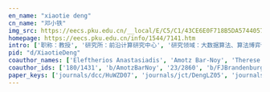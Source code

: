 ```yaml
---
en_name: "xiaotie deng"
cn_name: "邓小铁"
img_src: https://eecs.pku.edu.cn/__local/E/C5/C1/43CE6E0F718B5DA5744057E5BFA_519E45BC_2588.jpg?e=.jpg
homepage: https://eecs.pku.edu.cn/info/1544/7141.htm
intro: ['职称：教授', '研究所：前沿计算研究中心', '研究领域：大数据算法、算法博弈论、互联网经济学、在线算法', '办公电话：86-10-62769219', '电子邮件：xiaotie@pku.edu.cn', '个人主页：http://cfcs.pku.edu.cn/faculty/full_time_faculty/dengxiaotie ']
pid: "d/XiaotieDeng"
coauthor_names: ['Eleftherios Anastasiadis', 'Amotz Bar-Noy', 'Therese C. Biedl', 'Franz-Josef Brandenburg', 'Simina Brânzei', 'Tim Brecht', 'Tian-Ming Bu', 'Mao-cheng Cai', 'Yi Cai', 'Hongji Cao', 'Jingjing Cao', 'Elizabeth Chang 0001', 'Bo Chen 0002', 'Danny Ziyi Chen', 'Hongyin Chen', 'Hou-Sheng Chen', 'Jing Chen', 'Jing Chen 0001', 'Kang Chen', 'Li Chen 0009', 'Lihua Chen', 'Ning Chen 0005', 'Xi Chen 0001', 'Yijia Chen', 'Yiling Chen', 'Yu Chen', 'Zhaohua Chen', 'Zhi-Zhong Chen', 'Zhou Chen', 'Yukun Cheng', 'Shirley H. C. Cheung', 'Hung Chim', 'Francis Y. L. Chin', 'Donald Chinn', 'Sherman S. M. Chow', 'Wei Chu', 'Pierluigi Crescenzi', 'Frank Dehne', 'Gabrielle Demange', 'Jiawei Dong', 'Jichang Dong', 'Keren Dong', 'Zehao Dou', 'Ding-Zhu Du', 'Helen S. Du', 'Ye Du', 'Patrick W. Dymond', 'Jack R. Edmonds', 'Jeff Edmonds', 'Andreas Fabri', 'Qizhi Fang', 'Haodi Feng', 'Zhe Feng 0004', 'Aris Filos-Ratsikas', 'Søren Kristoffer Stiil Frederiksen', 'Anthony Y. Fu', 'Li Gao', 'Yansong Gao', 'Juan A. Garay', 'Arpita Ghosh', 'Paul W. Goldberg', 'Fan Chung Graham', 'Nian Gu', 'Yonggen Gu', 'Ashwin Gumaste', 'Song Han', 'Jianshan He', 'Pavol Hell', 'John E. Hopcroft', 'Bessie C. Hu', 'Guanglin Huang', 'Jing Huang 0007', 'Li-Sha Huang', 'Qiong Huang', 'Wenhan Huang', 'Xiaodi Huang', 'Toshihide Ibaraki', 'Horace Ho-Shing Ip', 'Kazuo Iwama', 'Ziwei Ji', 'He Jiang', 'Junjie Jiang', 'Min Jiang', 'Zhansheng Jiang', 'Tiko Kameda', 'Ashfaq A. Khokhar', 'Chunyu Kit', 'Elias Koutsoupias', 'Piotr Krysta', 'Rucha Kulkarni', 'Ken Chee-keung Law', 'Chan H. Lee', 'Chenchen Li', 'Chung Ki Li', 'Guojun Li', 'Hao Li', 'Huayi Li', 'Jianping Li', 'Jichen Li', 'Ming Li', 'Minming Li', 'Ping Li', 'Qing Li', 'Qing Li 0001', 'Wenjie Li', 'Xiaodong Li 0007', 'Xiaowei Li', 'Zhongfei Li', 'Zimao Li', 'Chao Liao', 'David C. Lin', 'Qianya Lin', 'Tao Lin', 'Hongyi Ling', 'Greg Little', 'Becky Jie Liu', 'Bing Liu 0001', 'Guizhen Liu', 'Hai-Ning Liu', 'Wenyin Liu', 'Zhengyang Liu', 'Junsheng Long', 'KaiCheng Lu', 'Kejie Lu', 'Mei Lu', 'Bin Ma', 'Philip D. MacKenzie', 'Sanjeev Mahajan', 'Yun Mao', 'Evangelos E. Milios', 'Huaqing Min', 'Zhang Min', 'Andranik Mirzaian', 'Koji Miyazaki', 'Arjun Mukherjee', 'Hiroshi Nagamochi', 'Jing Pan', 'Christos H. Papadimitriou', 'Ling Pei', 'Yifan Pi', 'Chung Keung Poon', 'Qi Qi 0003', 'Yuan Qi', 'Tieyun Qian', 'Han Qiao', 'Junlong Qiao', 'Amin Saberi', 'Shmuel Safra', 'Dominik Scheder', 'Zhifeng Shao', 'Benyun Shi', 'Yong Shi', 'Jiwu Shu', 'Jianfeng Si', 'Le Song', 'Aries Wei Sun', 'Xiaoming Sun', 'Xiaoxun Sun', 'Yang Sun', 'Bo Tang', 'Toyotaka Tasaka', 'Shang-Hua Teng', 'Feng Tian', 'Feng Tian 0008', 'Chao Wang', 'Dongge Wang', 'Dongsheng Wang', 'Feng Wang', 'Feng Wang 0009', 'Fu Lee Wang', 'Hongwei Wang', 'Huaxiong Wang', 'Jialin Wang', 'Jian Wang', 'Jianping Wang 0001', 'Jingdong Wang', 'Juntao Wang', 'Lusheng Wang', 'Lusheng Wang 0001', 'Ran Wang 0001', 'Shou-Yang Wang', 'Duncan S. Wong', 'Yusen Xia', 'Bing Xiao', 'Tao Xiao', 'Xun Xiao', 'Liu Xiaoyue', 'Haoran Xie 0001', 'Lingxi Xie', 'Junwu Xiong', 'Xiaokang Xiong', 'Weiwei Xu', 'Ying Xu 0001', 'Zeying Xu', 'Jinyun Xue', 'Xiang Yan', 'Guomin Yang', 'Hailiang Yang', 'Lin Yang 0003', 'Yuanyuan Yang 0001', 'Andrew Chi-Chih Yao', 'Fan Ye 0003', 'Yinyu Ye', 'Winson K. Y. Yeung', 'Ming Yin', 'Tong Yin', 'Jiajin Yu', 'Ying Yu', 'Wuyi Yue', 'Wenan Zang', 'Hongyang Zhang', 'Jie Zhang 0008', 'Jinshan Zhang 0002', 'Mengqian Zhang', 'Min Zhang', 'Pixing Zhang', 'Shunming Zhang', 'Wan Zhang', 'Yuzhong Zhang', 'Zhenfeng Zhang', 'Miao Zhao', 'Yunlei Zhao', 'Weimin Zheng', 'Jieliang Zhou', 'Yi Zhou', 'Yunhong Zhou', 'Binhai Zhu', 'Hong Zhu 0004', 'Huafei Zhu', 'Keyu Zhu', 'Shanfeng Zhu', 'Yongjin Zhu', 'Feng Zou', 'Jessie Wenhui Zou']
coauthor_ids: ['180/1431', 'b/AmotzBarNoy', '23/2860', 'b/FJBrandenburg', '90/7113', 'b/TimBrecht', '58/6081', '94/1912', '58/3467', '205/3558', '19/10393', 'c/ElizabethChang', '89/5615-2', 'c/DannyZChen', '44/9500', '95/4351', '27/4364', '27/4364-1', '91/6670', 'c/LiChen9', '23/4357', '56/1670-5', '16/3283-1', '98/4032', '72/3762', '87/1254', '121/7325', 'c/ZhiZhongChen', '119/4216', '55/7264', '08/1164', '71/3171', 'c/FrancisYLChin', '10/3105', 'c/ShermanSMChow', '55/5559', 'c/PCrescenzi', 'd/FKHADehne', '77/6326', '78/9960', '25/462', '24/7136', '224/5549', 'd/DingZhuDu', '65/5702', '02/1764', '86/7017', '180/6379', 'e/JeffEdmonds', '24/3351', '97/1149', '74/5651', '36/1508-4', '29/10537', '133/9925', '94/4742', '18/4703', '139/1152', '10/4788', '54/4241', '81/760', 'c/FRKChung', '25/2302', '63/5556', '92/4079', '80/806', '225/5402', 'h/PavolHell', 'h/JohnEHopcroft', '89/1148', '73/4201', '14/4834-7', '25/1350', '58/5215', '25/2889', '47/1394', '72/3560', '13/4719', '65/4683', '176/4574', '30/3790', '51/2941', '35/994', '173/6735', 'k/TikoKameda', 'k/AshfaqAKhokhar', '48/3888', '35/4411', 'k/PiotrKrysta', '164/5402', '66/2695', '57/6288', '03/881', '78/4717', '58/1142', '17/5705', '136/8642', '10/1708', '256/9505', '181/2821', '78/6881', '62/5860', '181/2689', '181/2689-1', '33/3999', '50/3993-7', '129/0971', '15/5162', '00/5315', '84/62', '90/1787', '90/1333', '64/4492', '259/0934', '26/3925', '71/4308', 'l/BingLiu1', '74/2947', '23/5235', 'l/WenyinLiu', '96/8612', '00/2022', '26/1339', '45/3906', '20/1466', '70/6176', '48/4616', '24/507', 'm/YunMao', 'm/EvangelosEMilios', '73/6274', '49/1009', 'm/AndranikMirzaian', '14/162', '31/9013', '47/6485', '13/718', 'p/CHPapadimitriou', '39/10180', '133/1982', '67/3327', '80/6406-3', '32/6684', '17/5583', '30/10222', '175/7766', '28/4017', 's/ShmuelSafra', '56/6665', '140/3903', '01/6010', '84/5467', '60/3690', '46/11145', '94/3481', '74/3196', '87/285', '06/925', '30/5824', '43/2474', '41/6083', 't/ShangHuaTeng', '78/3204', '78/3204-8', '188/7759', '181/7513', '21/841', '90/4225', '90/4225-9', '62/6271', '13/5641', '52/4513', '52/6458', '39/449', '21/1550-1', '49/3441', '09/3495', '40/4750', '40/4750-1', '12/6277-1', '45/1875', '85/5606', '40/4308', '12/1656', '49/6441', '36/11343', '01/1680', '83/8908', '123/2869', '91/9300', '20/7868', '56/3321', 'x/YingXu', '163/2092', '44/5396', '31/1501', '78/2235', '88/3509', '20/2970-3', '10/2031-1', 'y/AndrewChiChihYao', '41/4923-3', '42/1372', '87/2403', '89/453', '223/1791', '02/6173', '13/2227', '34/575', '75/1668', '23/10537', '84/6889-8', '43/5013-2', '239/3341', '83/5342', '98/6235', '28/1747', '73/3986', '59/5685', '43/4074', '55/698', '51/2976', '45/6990', '45/4295', '01/1901', '85/4567', 'z/BinhaiZhu', '55/521-4', '20/6325', '216/8236', '20/6446', '89/4911', '65/1004', '58/8503']
paper_keys: ['journals/dcc/HuWZD07', 'journals/jct/DengLZ05', 'journals/iacr/YangWDW05', 'journals/eccc/ChenD06', 'journals/4or/ChengDS18', 'journals/talg/LiDX09', 'journals/corr/abs-1210-0203', 'journals/jucs/YangWD08', 'journals/dm/BiedlBD09', 'journals/corr/DengGSTZ13', 'journals/scheduling/EdmondsCBD03', 'journals/chinaf/GuSDZ02', 'journals/iacr/YangWHD07', 'journals/jacm/ChenDT09', 'journals/algorithmica/DengY08', 'journals/fcsc/LiDZWX14', 'journals/tcs/CaiDL06', 'journals/networks/DengLZ00', 'journals/tcs/ChenD09', 'journals/mor/DengP94', 'journals/entcs/CaiD03', 'journals/jcss/DengPS03', 'journals/ijitdm/DengW04', 'journals/corr/DengFP16', 'journals/corr/abs-1808-07621', 'journals/eccc/ChenDT06', 'journals/ior/DengQS12', 'journals/internet/LiuDHF06', 'journals/siamcomp/DengLLMW03', 'journals/appml/DengZ12', 'journals/siamcomp/DengM97', 'journals/algorithmica/ChenDL11', 'journals/jgt/DengP99', 'journals/trob/DengM96', 'journals/pc/DymondZD01', 'journals/algorithmica/AnastasiadisDKL19', 'journals/eccc/DengFLQ15', 'journals/ijgt/FangZCD02', 'journals/anor/ChenDFT05', 'journals/ipl/Deng90', 'journals/combinatorica/Deng96', 'journals/jcss/ChenDS04', 'journals/dss/DongDWCD04', 'journals/coling/FengCDZ04', 'journals/corr/DengG017', 'journals/jco/ChenDZ04', 'journals/jco/DengFS09', 'journals/jgt/DengP91', 'journals/siamcomp/DengGBL00', 'journals/corr/abs-cs-0602043', 'journals/ci/DengGTZ16', 'journals/csr/ChenD07', 'journals/jal/DengLZZ03', 'journals/corr/abs-2002-06852', 'journals/tdsc/FuWD06', 'journals/tcs/ChenDD07', 'journals/tcs/Deng07', 'journals/ijdet/ChimD08', 'journals/tcs/ChinDFZ04', 'journals/ras/DengMM96', 'journals/algorithmica/DengKM99', 'journals/algorithmica/DengFZZZ04', 'journals/eccc/ECCC-TR05-140', 'journals/mor/CaiDZ02', 'journals/algorithmica/CaiDW04', 'journals/jco/BuDQ12', 'journals/gc/ZhuLD89', 'journals/jct/DengLZ04', 'journals/jgo/ZhangWD04', 'journals/paapp/DengD00', 'journals/tcs/YangCWDW08', 'journals/tcs/BuDQ08', 'journals/dam/FangCD03', 'journals/ipl/DengD08', 'journals/jco/DengLW02', 'journals/corr/abs-1811-07485', 'journals/ijfcs/DengLW02', 'journals/tkde/ChimD08', 'journals/mst/DehneDDFK97', 'journals/talg/ChenD14', 'journals/sigecom/ChenDG10', 'journals/tcs/DengGTZ14', 'journals/jco/ChenDGZ16', 'journals/corr/abs-1811-10158', 'journals/iacr/HuWHYD07', 'journals/corr/abs-1103-4196', 'journals/eccc/DengFK17', 'journals/www/SiLQD14', 'journals/eccc/ECCC-TR05-134', 'journals/twc/YangWD07', 'journals/ijitdm/LiCDZ06', 'journals/algorithmica/ChenD09', 'journals/ijfcs/DengFLL02', 'journals/algorithmica/DengP96', 'journals/corr/abs-0907-1334', 'journals/eccc/ECCC-TR05-074', 'journals/fcsc/WangDD09', 'journals/jco/ZhouDD00', 'journals/dam/ChenCDQY19', 'journals/dm/CaiDZ00', 'journals/jco/DengD98', 'journals/ipl/DengH06', 'journals/algorithmica/DengG10', 'journals/jco/DengPZ03', 'journals/jco/DengMM01', 'journals/ipl/Deng96', 'journals/algorithmica/DengD08', 'journals/jacm/DengKP98', 'journals/twc/YangHWD10', 'journals/mp/DengINZ00', 'journals/tcs/CaiDW03', 'journals/ipl/BuDQ08', 'journals/eor/XiaWD01', 'journals/jco/CrescenziDP01', 'journals/jsac/DengWW17', 'journals/jco/DengFLS05', 'journals/jdfp/FuDW06', 'journals/mor/DengQSZ11', 'journals/algorithmica/DengHL07', 'journals/iacr/JiangCWWD08', 'journals/ijitdm/ZhengSGD04', 'journals/ijon/LiHDZ14', 'journals/jucs/ZouDL10', 'journals/jpdc/DengLLX97', 'journals/jacm/ChenD08', 'journals/ppl/BrechtDG97', 'journals/dm/ZhuTD91', 'journals/siamcomp/CaiDZ00', 'journals/dam/ZhaoDLZ04', 'journals/siamcomp/DengHH96', 'journals/tcc/DengXZ19', 'journals/iacr/YangWWD06', 'journals/eor/DengLW05', 'journals/corr/abs-0704-1678', 'journals/corr/abs-1910-12075', 'journals/mor/DengIN99', 'journals/kbs/LiXCWD14', 'journals/jcss/YangWWD08', 'journals/corr/abs-1004-2565', 'journals/algorithmica/DengZ99', 'journals/corr/abs-2001-06778', 'journals/nca/LiXWCCWMD16', 'journals/ipl/DengM91', 'journals/games/DemangeD10', 'journals/iandc/Bar-NoyDGK95', 'journals/aamas/DengGSTZ17', 'journals/comcom/YueMD04', 'journals/ecra/SunZD14', 'journals/ijsysc/LiWD00', 'journals/mp/DengP99', 'journals/jcs/LiYWDC10', 'journals/anor/DengLWY05']
---
```

